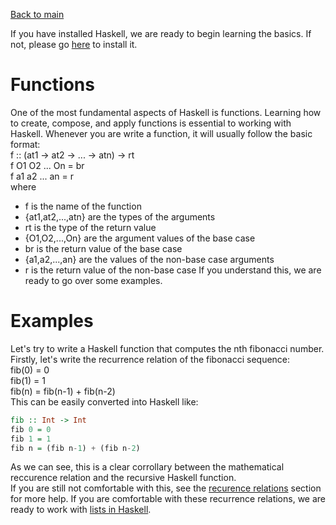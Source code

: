 [Back to main](https://jd-anabi.github.io/functional-programming/)

If you have installed Haskell, we are ready to begin learning the basics. If not, 
please go [here](https://www.haskell.org/platform/) to install it.  

# Functions
One of the most fundamental aspects of Haskell is functions. Learning how to create, compose, and apply functions is essential to working with Haskell. 
Whenever you are write a function, it will usually follow the basic format:  
f :: (at1 -> at2 -> ... -> atn) -> rt  
f O1 O2 ... On = br  
f a1 a2 ... an = r  
where 
* f is the name of the function
* {at1,at2,...,atn} are the types of the arguments
* rt is the type of the return value
* {O1,O2,...,On} are the argument values of the base case
* br is the return value of the base case
* {a1,a2,...,an} are the values of the non-base case arguments
* r is the return value of the non-base case
If you understand this, we are ready to go over some examples.

# Examples
Let's try to write a Haskell function that computes the nth fibonacci number.  
Firstly, let's write the recurrence relation of the fibonacci sequence:  
fib(0) = 0  
fib(1) = 1  
fib(n) = fib(n-1) + fib(n-2)  
This can be easily converted into Haskell like:  
```Haskell
fib :: Int -> Int
fib 0 = 0
fib 1 = 1
fib n = (fib n-1) + (fib n-2)
```
As we can see, this is a clear corrollary between the mathematical reccurence relation and the recursive Haskell function.  
If you are still not comfortable with this, see the [recurence relations](https://jd-anabi.github.io/functional-programming/recurrence-relations) 
section for more help. If you are comfortable with these recurrence relations, we are ready  to work with [lists in Haskell](https://jd-anabi.github.io/functional-programming/).
